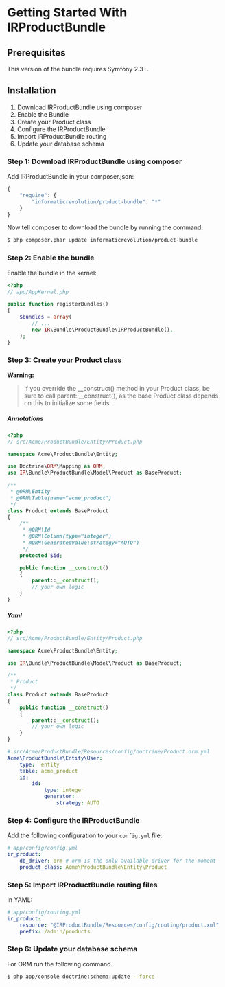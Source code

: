 Getting Started With IRProductBundle
====================================

## Prerequisites

This version of the bundle requires Symfony 2.3+.

## Installation

1. Download IRProductBundle using composer
2. Enable the Bundle
3. Create your Product class
4. Configure the IRProductBundle
5. Import IRProductBundle routing
6. Update your database schema

### Step 1: Download IRProductBundle using composer

Add IRProductBundle in your composer.json:

```js
{
    "require": {
        "informaticrevolution/product-bundle": "*"
    }
}
```

Now tell composer to download the bundle by running the command:

``` bash
$ php composer.phar update informaticrevolution/product-bundle
```

### Step 2: Enable the bundle

Enable the bundle in the kernel:

``` php
<?php
// app/AppKernel.php

public function registerBundles()
{
    $bundles = array(
        // ...
        new IR\Bundle\ProductBundle\IRProductBundle(),
    );
}
```

### Step 3: Create your Product class

**Warning:**

> If you override the __construct() method in your Product class, be sure
> to call parent::__construct(), as the base Product class depends on
> this to initialize some fields.

##### Annotations

``` php
<?php
// src/Acme/ProductBundle/Entity/Product.php

namespace Acme\ProductBundle\Entity;

use Doctrine\ORM\Mapping as ORM;
use IR\Bundle\ProductBundle\Model\Product as BaseProduct;

/**
 * @ORM\Entity
 * @ORM\Table(name="acme_product")
 */
class Product extends BaseProduct
{
    /**
     * @ORM\Id
     * @ORM\Column(type="integer")
     * @ORM\GeneratedValue(strategy="AUTO")
     */
    protected $id;

    public function __construct()
    {
        parent::__construct();
        // your own logic
    }
}
```

##### Yaml

```php
<?php
// src/Acme/ProductBundle/Entity/Product.php

namespace Acme\ProductBundle\Entity;

use IR\Bundle\ProductBundle\Model\Product as BaseProduct;

/**
 * Product
 */
class Product extends BaseProduct
{
    public function __construct()
    {
        parent::__construct();
        // your own logic
    }
}
```
``` yaml
# src/Acme/ProductBundle/Resources/config/doctrine/Product.orm.yml
Acme\ProductBundle\Entity\User:
    type:  entity
    table: acme_product
    id:
        id:
            type: integer
            generator:
                strategy: AUTO
```

### Step 4: Configure the IRProductBundle

Add the following configuration to your `config.yml` file:

``` yaml
# app/config/config.yml
ir_product:
    db_driver: orm # orm is the only available driver for the moment 
    product_class: Acme\ProductBundle\Entity\Product
```

### Step 5: Import IRProductBundle routing files

In YAML:

``` yaml
# app/config/routing.yml
ir_product:
    resource: "@IRProductBundle/Resources/config/routing/product.xml"
    prefix: /admin/products
```

### Step 6: Update your database schema

For ORM run the following command.

``` bash
$ php app/console doctrine:schema:update --force
```
